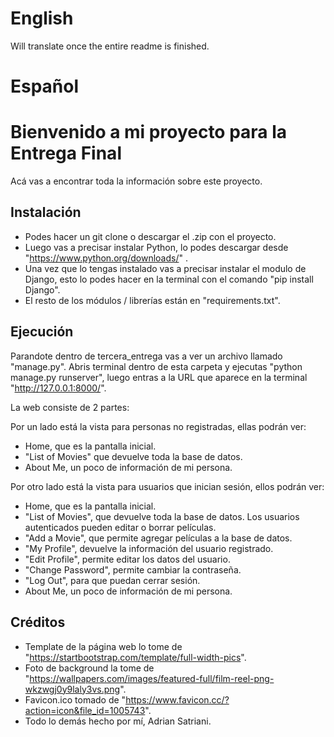 # English
Will translate once the entire readme is finished.

# Español

# Bienvenido a mi proyecto para la Entrega Final

Acá vas a encontrar toda la información sobre este proyecto.

## Instalación

- Podes hacer un git clone o descargar el .zip con el proyecto.
- Luego vas a precisar instalar Python, lo podes descargar desde "https://www.python.org/downloads/" .
- Una vez que lo tengas instalado vas a precisar instalar el modulo de Django, esto lo podes hacer en la terminal con el comando "pip install Django".
- El resto de los módulos / librerías están en "requirements.txt".

## Ejecución

Parandote dentro de tercera_entrega vas a ver un archivo llamado "manage.py". Abris terminal dentro de esta carpeta y ejecutas "python manage.py runserver", luego entras a la URL que aparece en la terminal "http://127.0.0.1:8000/".

La web consiste de 2 partes:

Por un lado está la vista para personas no registradas, ellas podrán ver:

- Home, que es la pantalla inicial.
- "List of Movies" que devuelve toda la base de datos.
- About Me, un poco de información de mi persona.

Por otro lado está la vista para usuarios que inician sesión, ellos podrán ver:

- Home, que es la pantalla inicial.
- "List of Movies", que devuelve toda la base de datos. Los usuarios autenticados pueden editar o borrar películas.
- "Add a Movie", que permite agregar películas a la base de datos.
- "My Profile", devuelve la información del usuario registrado.
- "Edit Profile", permite editar los datos del usuario.
- "Change Password", permite cambiar la contraseña.
- "Log Out", para que puedan cerrar sesión.
- About Me, un poco de información de mi persona.

## Créditos

- Template de la página web lo tome de "https://startbootstrap.com/template/full-width-pics".
- Foto de background la tome de "https://wallpapers.com/images/featured-full/film-reel-png-wkzwgj0y9laly3vs.png".
- Favicon.ico tomado de "https://www.favicon.cc/?action=icon&file_id=1005743".
- Todo lo demás hecho por mí, Adrian Satriani.
